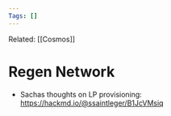 ```yaml
---
Tags: []
---
```

Related: [[Cosmos]]
# Regen Network

- Sachas thoughts on LP provisioning: https://hackmd.io/@ssaintleger/B1JcVMsiq